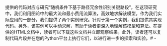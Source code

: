 提供的代码对应与研究“随机条件下基于路径冗余性识别关键路段”。在这项研究中，我们利用图论中的最大流和最小费用流算法，高效地求解该模型。作为我们实际应用的一部分，我们提供了两个实例研究。针对于第一个实例，我们提供其实现代码。另外，该实例可以手动求解，有助于读者更深入地理解该模型和算法。在提供的HTML文档中，读者可以下载这些文档并立即观察结果。此外，读者还可以复制代码片段并在您的Python平台上执行它们，以进行进一步的探索和实验。# -
